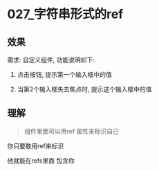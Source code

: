 # 027_字符串形式的ref



## 效果
需求: 自定义组件, 功能说明如下:

1. 点击按钮, 提示第一个输入框中的值

2. 当第2个输入框失去焦点时, 提示这个输入框中的值

## 理解
>组件里面可以用ref 属性来标识自己

你只要敢用ref来标识

他就能在refs里面 包含你